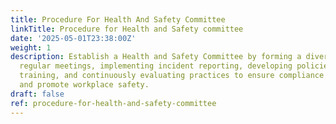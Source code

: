 ```yaml
---
title: Procedure For Health And Safety Committee
linkTitle: Procedure for Health and Safety committee
date: '2025-05-01T23:38:00Z'
weight: 1
description: Establish a Health and Safety Committee by forming a diverse group, planning
  regular meetings, implementing incident reporting, developing policies, providing
  training, and continuously evaluating practices to ensure compliance with ISO 20121
  and promote workplace safety.
draft: false
ref: procedure-for-health-and-safety-committee
---
```


